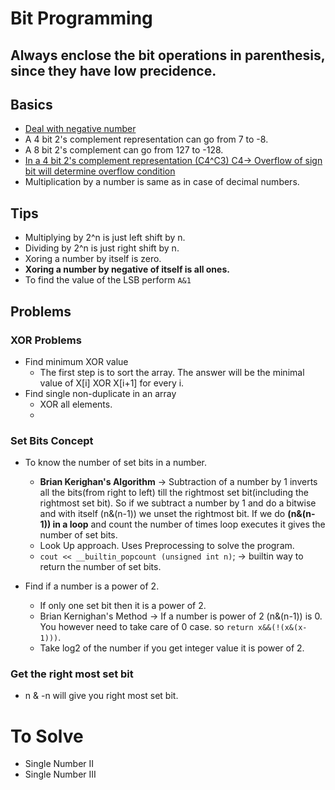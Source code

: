 # Bit Programming

## Always enclose the bit operations in parenthesis, since they have low precidence.

## Basics
- [Deal with negative number](https://www.youtube.com/watch?v=lKTsv6iVxV4)
- A 4 bit 2's complement representation can go from 7 to -8.
- A 8 bit 2's complement can go from 127 to -128.
- [In a 4 bit 2's complement representation (C4^C3) C4-> Overflow of sign bit will determine overflow condition](https://www.youtube.com/watch?v=DKj8p2nfdA8)
- Multiplication by a number is same as in case of decimal numbers.

## Tips
- Multiplying by 2^n is just left shift by n.
- Dividing by 2^n is just right shift by n.
- Xoring a number by itself is zero.
- **Xoring a number by negative of itself is all ones.**
- To find the value of the LSB perform ```A&1```


## Problems

### XOR Problems
- Find minimum XOR value
  - The first step is to sort the array. The answer will be the minimal value of X[i] XOR X[i+1] for every i.
- Find single non-duplicate in an array
  - XOR all elements.
  - 

### Set Bits Concept

- To know the number of set bits in a number.
  - **Brian Kerighan's Algorithm** -> Subtraction of a number by 1 inverts all the bits(from right to left) till the rightmost set bit(including the rightmost set bit). So if we subtract a number by 1 and do a bitwise and with itself (n&(n-1)) we unset the rightmost bit. If we do **(n&(n-1)) in a loop** and count the number of times loop executes it gives the number of set bits.
  - Look Up approach. Uses Preprocessing to solve the program.
  - ```cout << __builtin_popcount (unsigned int n)```; -> builtin way to return the number of set bits.

- Find if a number is a power of 2.
  - If only one set bit then it is a power of 2.
  - Brian Kernighan's Method -> If a number is power of 2 (n&(n-1)) is 0. You however need to take care of 0 case. so ```return x&&(!(x&(x-1)))```.
  - Take log2 of the number if you get integer value it is power of 2.

### Get the right most set bit
- n & -n will give you right most set bit.




# To Solve
- Single Number II
- Single Number III